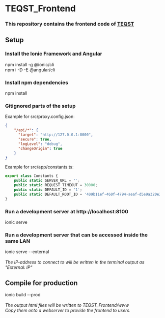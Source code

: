 # TEQST_Frontend
### This repository contains the frontend code of [TEQST](https://github.com/TEQST/TEQST)
## Setup
### Install the Ionic Framework and Angular
npm install -g @ionic/cli\
npm i -D -E @angular/cli

### Install npm dependencies
npm install

### Gitignored parts of the setup
Example for src/proxy.config.json:
```json
{
    "/api/*": {
      "target": "http://127.0.0.1:8000",
      "secure": true,
      "logLevel": "debug",
      "changeOrigin": true
    }
}
```

Example for src/app/constants.ts:
```typescript
export class Constants {
    public static SERVER_URL = '';
    public static REQUEST_TIMEOUT = 30000;
    public static DEFAULT_ID = '1';
    public static DEFAULT_ROOT_ID = '409b11ef-460f-4794-aeaf-d5e9a320e39e';
}
```

### Run a development server at http://localhost:8100
ionic serve
### Run a development server that can be accessed inside the same LAN
ionic serve --external\
\
*The IP-address to connect to will be written in the terminal output as "External: IP"*
## Compile for production
ionic build --prod\
\
*The output html files will be written to TEQST_Frontend/www\
Copy them onto a webserver to provide the frontend to users.*
